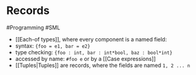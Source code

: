 # Records
#Programming #SML
+ [[Each-of types]], where every component is a named field:
+ syntax: `{foo = e1, bar = e2}`
+ type checking: `{foo : int, bar : int*bool, baz : bool*int}`
+ accessed by name: `#foo e` or by a [[Case expressions]]
+ [[Tuples|Tuples]] are records, where the fields are named `1, 2 ... n`